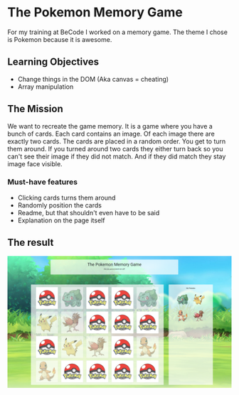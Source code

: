 # The Pokemon Memory Game #

For my training at BeCode I worked on a memory game. The theme I chose is Pokemon because it is awesome.

## Learning Objectives ##
* Change things in the DOM (Aka canvas = cheating)
* Array manipulation

## The Mission ##
We want to recreate the game memory. It is a game where you have a bunch of cards. Each card contains an image. Of each image there are exactly two cards. The cards are placed in a random order. You get to turn them around. If you turned around two cards they either turn back so you can't see their image if they did not match. And if they did match they stay image face visible.

### Must-have features ###
* Clicking cards turns them around
* Randomly position the cards
* Readme, but that shouldn't even have to be said
* Explanation on the page itself

## The result ##
![picture alt](/images/pokemonreadme.png)
